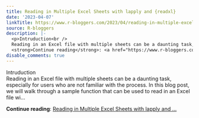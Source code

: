 ```yaml
---
title: Reading in Multiple Excel Sheets with lapply and {readxl}
date: '2023-04-07'
linkTitle: https://www.r-bloggers.com/2023/04/reading-in-multiple-excel-sheets-with-lapply-and-readxl/
source: R-bloggers
description: |-
  <p>Intruduction<br />
  Reading in an Excel file with multiple sheets can be a daunting task, especially for users who are not familiar with the process. In this blog post, we will walk through a sample function that can be used to read in an Excel file wi...</p>
  <strong>Continue reading</strong>: <a href="https://www.r-bloggers.com/2023/04/reading-in-multiple-excel-sheets-with-lapply-and-readxl/">Reading in Multiple Excel Sheets with lapply and ...
disable_comments: true
---
```

<p>Intruduction<br />
Reading in an Excel file with multiple sheets can be a daunting task, especially for users who are not familiar with the process. In this blog post, we will walk through a sample function that can be used to read in an Excel file wi...</p>
<strong>Continue reading</strong>: <a href="https://www.r-bloggers.com/2023/04/reading-in-multiple-excel-sheets-with-lapply-and-readxl/">Reading in Multiple Excel Sheets with lapply and ...